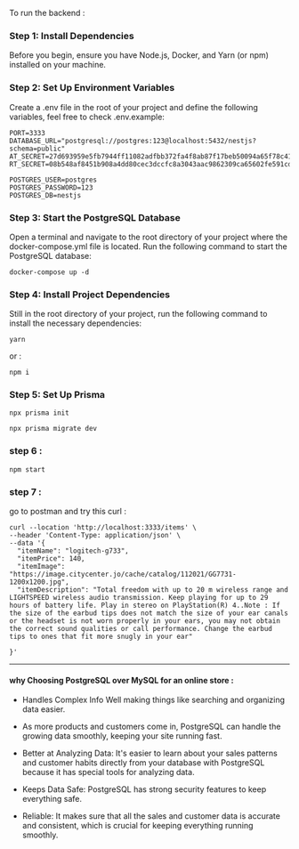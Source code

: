 To run the backend :
### Step 1: Install Dependencies
Before you begin, ensure you have Node.js, Docker, and Yarn (or npm) installed on your machine.

### Step 2: Set Up Environment Variables
Create a .env file in the root of your project and define the following variables, feel free to check .env.example:
```
PORT=3333
DATABASE_URL="postgresql://postgres:123@localhost:5432/nestjs?schema=public"
AT_SECRET=27d693959e5fb7944ff11082adfbb372fa4f8ab87f17beb50094a65f78c41981
RT_SECRET=08b548af8451b908a4dd80cec3dccfc8a3043aac9862309ca65602fe591cdf8f

POSTGRES_USER=postgres
POSTGRES_PASSWORD=123
POSTGRES_DB=nestjs
```
### Step 3: Start the PostgreSQL Database
Open a terminal and navigate to the root directory of your project where the docker-compose.yml file is located. Run the following command to start the PostgreSQL database:

`docker-compose up -d`

### Step 4: Install Project Dependencies
Still in the root directory of your project, run the following command to install the necessary dependencies:
```
yarn

```
or : 
```
npm i
```

### Step 5: Set Up Prisma

```
npx prisma init

```

```
npx prisma migrate dev
```

### step 6 :
```
npm start
```

### step 7 :
go to postman and try this curl :

```
curl --location 'http://localhost:3333/items' \
--header 'Content-Type: application/json' \
--data '{
  "itemName": "logitech-g733",
  "itemPrice": 140,
  "itemImage": "https://image.citycenter.jo/cache/catalog/112021/GG7731-1200x1200.jpg",
  "itemDescription": "Total freedom with up to 20 m wireless range and LIGHTSPEED wireless audio transmission. Keep playing for up to 29 hours of battery life. Play in stereo on PlayStation(R) 4..Note : If the size of the earbud tips does not match the size of your ear canals or the headset is not worn properly in your ears, you may not obtain the correct sound qualities or call performance. Change the earbud tips to ones that fit more snugly in your ear"

}'
```

----------------------------------------------------------------------------------------
#### why Choosing PostgreSQL over MySQL for an online store :

- Handles Complex Info Well making things like searching and organizing data easier.

- As more products and customers come in, PostgreSQL can handle the growing data smoothly, keeping your site running fast.

- Better at Analyzing Data: It's easier to learn about your sales patterns and customer habits directly from your database with PostgreSQL because it has special tools for analyzing data.

- Keeps Data Safe: PostgreSQL has strong security features to keep everything safe.

- Reliable: It makes sure that all the sales and customer data is accurate and consistent, which is crucial for keeping everything running smoothly.

